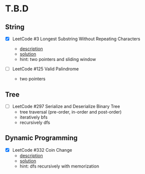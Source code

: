 # T.B.D

## String

- [x] LeetCode #3 Longest Substring Without Repeating Characters
  - [description](https://leetcode.com/problems/longest-substring-without-repeating-characters/)
  - [solution](https://github.com/DragonSSS/T.B.D/blob/master/leetcode/src/main/java/leetcode/str/LongestSubstringWithoutRepeatingCharacters.java)
  - hint: two pointers and sliding window

- [ ] LeetCode #125 Valid Palindrome
  - two pointers

## Tree

- [ ] LeetCode #297 Serialize and Deserialize Binary Tree
  - tree traversal (pre-order, in-order and post-order)
  - iteratively bfs
  - recursively dfs

## Dynamic Programming

- [x] LeetCode #332 Coin Change
  - [description](https://leetcode.com/problems/coin-change/)
  - [solution](https://github.com/DragonSSS/T.B.D/blob/master/leetcode/src/main/java/leetcode/dp/CoinChange.java)
  - hint: dfs recursively with memorization

